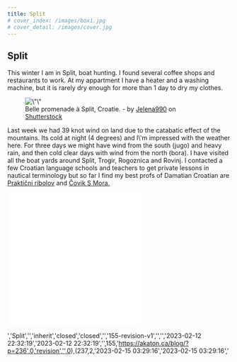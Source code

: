```yaml
---
title: Split
# cover_index: /images/box1.jpg
# cover_detail: /images/cover.jpg
---
```


<h2>Split</h2>

<!-- /wp:heading -->

<!-- wp:paragraph -->

<p>This winter I am in Split, boat hunting. I found several coffee shops and restaurants to work. At my appartment I have a heater and a washing machine, but it is rarely dry enough for more than 1 day to dry my clothes. </p>

<!-- /wp:paragraph -->

<!-- wp:image {\"id\":156,\"sizeSlug\":\"large\",\"linkDestination\":\"none\"} -->

<figure class=\"wp-block-image size-large\">
<img src=\"https://akaton.ca/blog/wp-content/uploads/2023/01/shutterstock_2048270498-1024x683.jpg\" alt=\"\" class=\"wp-image-156\"/>
<figcaption class=\"wp-element-caption\">Belle promenade à Split, Croatie. - by <a href=\"https://www.shutterstock.com/fr/g/Jelena990\">Jelena990</a> on <a rel=\"noreferrer noopener\" href=\"https://www.shutterstock.com/fr/image-photo/beautiful-promenade-split-croatia-2048270498\" target=\"_blank\">Shutterstock</a>
</figcaption>
</figure>

<!-- /wp:image -->

<!-- wp:paragraph -->

<p>Last week we had 39 knot wind on land due to the catabatic effect of the mountains. Its cold at night (4 degrees) and I\'m impressed with the weather here. For three days we might have wind from the south (jugo) and heavy rain, and then cold clear days with wind from the north (bora). I have visited all the boat yards around Split, Trogir, Rogoznica and Rovinj. I contacted a few Croatian language schools and teachers to get private lessons in nautical terminology but so far I find my best profs of Damatian Croatian are <a rel=\"noreferrer noopener\" href=\"https://www.youtube.com/@prakticniribolov5459\" target=\"_blank\">Praktični ribolov</a> and <a rel=\"noreferrer noopener\" href=\"https://www.youtube.com/@CovikSMora\" target=\"_blank\">Čovik S Mora.</a> </p>

<!-- /wp:paragraph -->

<!-- wp:html -->

<iframe src=\"https://www.youtube.com/embed/U4QxGLaGXNs?start=248\" title=\"YouTube video player\" allow=\"accelerometer; autoplay; clipboard-write; encrypted-media; gyroscope; picture-in-picture\" allowfullscreen=\"\" width=\"560\" height=\"315\" frameborder=\"0\">
</iframe>

<!-- /wp:html -->

<!-- wp:html -->

<iframe src=\"https://www.youtube.com/embed/vg0GRA-RuCI?start=248\" title=\"YouTube video player\" allow=\"accelerometer; autoplay; clipboard-write; encrypted-media; gyroscope; picture-in-picture\" allowfullscreen=\"\" width=\"560\" height=\"315\" frameborder=\"0\">
</iframe>

<!-- /wp:html -->
','Split','','inherit','closed','closed','','155-revision-v1','','','2023-02-12 22:32:19','2023-02-12 22:32:19','',155,'https://akaton.ca/blog/?p=236',0,'revision','',0),(237,2,'2023-02-15 03:29:16','2023-02-15 03:29:16','
<!-- wp:paragraph -->